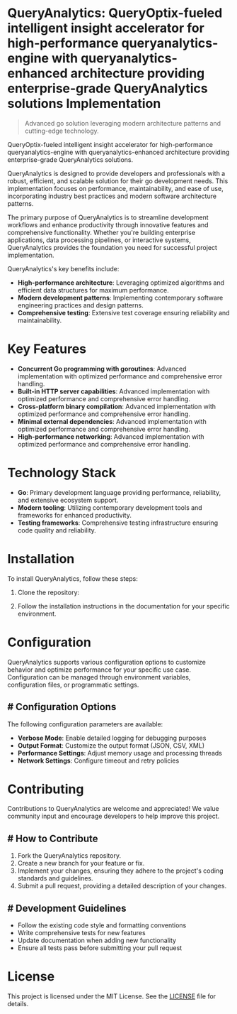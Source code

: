<!-- fallback_QueryAnalytics_20250824104056_70315 -->

# QueryAnalytics: QueryOptix-fueled intelligent insight accelerator for high-performance queryanalytics-engine with queryanalytics-enhanced architecture providing enterprise-grade QueryAnalytics solutions Implementation
> Advanced go solution leveraging modern architecture patterns and cutting-edge technology.

QueryOptix-fueled intelligent insight accelerator for high-performance queryanalytics-engine with queryanalytics-enhanced architecture providing enterprise-grade QueryAnalytics solutions.

QueryAnalytics is designed to provide developers and professionals with a robust, efficient, and scalable solution for their go development needs. This implementation focuses on performance, maintainability, and ease of use, incorporating industry best practices and modern software architecture patterns.

The primary purpose of QueryAnalytics is to streamline development workflows and enhance productivity through innovative features and comprehensive functionality. Whether you're building enterprise applications, data processing pipelines, or interactive systems, QueryAnalytics provides the foundation you need for successful project implementation.

QueryAnalytics's key benefits include:

* **High-performance architecture**: Leveraging optimized algorithms and efficient data structures for maximum performance.
* **Modern development patterns**: Implementing contemporary software engineering practices and design patterns.
* **Comprehensive testing**: Extensive test coverage ensuring reliability and maintainability.

# Key Features

* **Concurrent Go programming with goroutines**: Advanced implementation with optimized performance and comprehensive error handling.
* **Built-in HTTP server capabilities**: Advanced implementation with optimized performance and comprehensive error handling.
* **Cross-platform binary compilation**: Advanced implementation with optimized performance and comprehensive error handling.
* **Minimal external dependencies**: Advanced implementation with optimized performance and comprehensive error handling.
* **High-performance networking**: Advanced implementation with optimized performance and comprehensive error handling.

# Technology Stack

* **Go**: Primary development language providing performance, reliability, and extensive ecosystem support.
* **Modern tooling**: Utilizing contemporary development tools and frameworks for enhanced productivity.
* **Testing frameworks**: Comprehensive testing infrastructure ensuring code quality and reliability.

# Installation

To install QueryAnalytics, follow these steps:

1. Clone the repository:


2. Follow the installation instructions in the documentation for your specific environment.

# Configuration

QueryAnalytics supports various configuration options to customize behavior and optimize performance for your specific use case. Configuration can be managed through environment variables, configuration files, or programmatic settings.

## # Configuration Options

The following configuration parameters are available:

* **Verbose Mode**: Enable detailed logging for debugging purposes
* **Output Format**: Customize the output format (JSON, CSV, XML)
* **Performance Settings**: Adjust memory usage and processing threads
* **Network Settings**: Configure timeout and retry policies

# Contributing

Contributions to QueryAnalytics are welcome and appreciated! We value community input and encourage developers to help improve this project.

## # How to Contribute

1. Fork the QueryAnalytics repository.
2. Create a new branch for your feature or fix.
3. Implement your changes, ensuring they adhere to the project's coding standards and guidelines.
4. Submit a pull request, providing a detailed description of your changes.

## # Development Guidelines

* Follow the existing code style and formatting conventions
* Write comprehensive tests for new features
* Update documentation when adding new functionality
* Ensure all tests pass before submitting your pull request

# License

This project is licensed under the MIT License. See the [LICENSE](https://github.com/Jennifercruz23/QueryAnalytics/blob/main/LICENSE) file for details.
